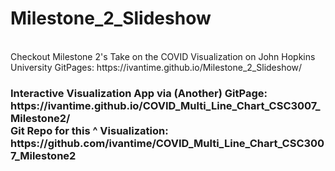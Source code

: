 # Milestone_2_Slideshow
<br> 
Checkout Milestone 2's Take on the COVID Visualization on John Hopkins University GitPages: https://ivantime.github.io/Milestone_2_Slideshow/
<br> <h3><b>Interactive</b> Visualization App via (Another) GitPage: https://ivantime.github.io/COVID_Multi_Line_Chart_CSC3007_Milestone2/<br>
Git Repo for this ^ Visualization: https://github.com/ivantime/COVID_Multi_Line_Chart_CSC3007_Milestone2